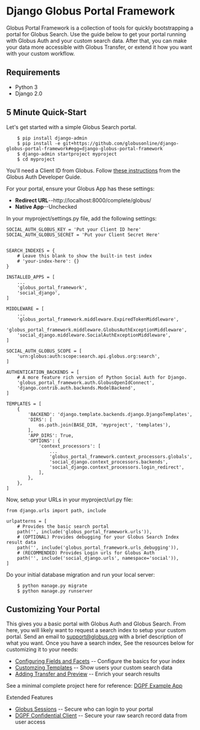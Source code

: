 # Django Globus Portal Framework

Globus Portal Framework is a collection of tools for quickly bootstrapping a
portal for Globus Search. Use the guide below to get your portal running with
Globus Auth and your custom search data. After that, you can make your data
more accessible with Globus Transfer, or extend it how you want with your custom
workflow.

## Requirements

* Python 3
* Django 2.0

## 5 Minute Quick-Start

Let's get started with a simple Globus Search portal.

```
    $ pip install django-admin
    $ pip install -e git+https://github.com/globusonline/django-globus-portal-framework#egg=django-globus-portal-framework
    $ django-admin startproject myproject
    $ cd myproject
```

You'll need a Client ID from Globus. Follow [these instructions](https://docs.globus.org/api/auth/developer-guide/#register-app)
from the Globus Auth Developer Guide.

For your portal, ensure your Globus App has these settings:

* **Redirect URL**--http://localhost:8000/complete/globus/
* **Native App**--Unchecked


In your myproject/settings.py file, add the following settings:
```
SOCIAL_AUTH_GLOBUS_KEY = 'Put your Client ID here'
SOCIAL_AUTH_GLOBUS_SECRET = 'Put your Client Secret Here'


SEARCH_INDEXES = {
    # Leave this blank to show the built-in test index
    # 'your-index-here': {}
}

INSTALLED_APPS = [
    ...
    'globus_portal_framework',
    'social_django',
]

MIDDLEWARE = [
    ...
    'globus_portal_framework.middleware.ExpiredTokenMiddleware',
    'globus_portal_framework.middleware.GlobusAuthExceptionMiddleware',
    'social_django.middleware.SocialAuthExceptionMiddleware',
]

SOCIAL_AUTH_GLOBUS_SCOPE = [
    'urn:globus:auth:scope:search.api.globus.org:search',
]

AUTHENTICATION_BACKENDS = [
    # A more feature rich version of Python Social Auth for Django.
    'globus_portal_framework.auth.GlobusOpenIdConnect',
    'django.contrib.auth.backends.ModelBackend',
]

TEMPLATES = [
    {
        'BACKEND': 'django.template.backends.django.DjangoTemplates',
        'DIRS': [
            os.path.join(BASE_DIR, 'myproject', 'templates'),
        ],
        'APP_DIRS': True,
        'OPTIONS': {
            'context_processors': [
                ...
                'globus_portal_framework.context_processors.globals',
                'social_django.context_processors.backends',
                'social_django.context_processors.login_redirect',
            ],
        },
    },
]
```

Now, setup your URLs in your myproject/url.py file:

```
from django.urls import path, include

urlpatterns = [
    # Provides the basic search portal
    path('', include('globus_portal_framework.urls')),
    # (OPTIONAL) Provides debugging for your Globus Search Index result data
    path('', include('globus_portal_framework.urls_debugging')),
    # (RECOMMENDED) Provides Login urls for Globus Auth
    path('', include('social_django.urls', namespace='social')),
]
```

Do your initial database migration and run your local server:

```
    $ python manage.py migrate
    $ python manage.py runserver
```

## Customizing Your Portal

This gives you a basic portal with Globus Auth and Globus Search. From here, you
will likely want to request a search index to setup your custom portal. Send an
email to support@globus.org with a brief description of what you want. Once you have
a search index, See the resources below for customizing it to your needs:

* [Configuring Fields and Facets](https://github.com/NickolausDS/django-globus-portal-framework/wiki/Configuring-Your-Index) -- Configure the basics for your index
* [Customzing Templates](https://github.com/NickolausDS/django-globus-portal-framework/wiki/Customizing-Templates) -- Show users your custom search data
* [Adding Transfer and Preview](https://github.com/NickolausDS/django-globus-portal-framework/wiki/Adding-Transfer-and-Preview) -- Enrich your search results

See a minimal complete project here for reference: [DGPF Example App](https://github.com/globusonline/dgpf-example-app)

Extended Features

* [Globus Sessions](https://github.com/globusonline/django-globus-portal-framework/wiki/Globus-Sessions-with-Globus-Groups) -- Secure who can login to your portal
* [DGPF Confidential Client](https://github.com/globusonline/dgpf-confidential-client) -- Secure your raw search record data from user access


